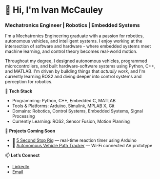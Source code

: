 # 👋 Hi, I'm Ivan McCauley  
### Mechatronics Engineer | Robotics | Embedded Systems

I'm a Mechatronics Engineering graduate with a passion for robotics, autonomous vehicles, and intelligent systems. I enjoy working at the intersection of software and hardware - where embedded systems meet machine learning, and control theory becomes real-world motion.

Throughout my degree, I designed autonomous vehicles, programmed microcontrollers, and built hardware-software systems using Python, C++, and MATLAB. I'm driven by building things that *actually work*, and I'm currently learning ROS2 and diving deeper into control systems and perception for robotics.

🔧 **Tech Stack**  
- Programming: Python, C++, Embedded C, MATLAB  
- Tools & Platforms: Arduino, Simulink, MPLAB X, Git  
- Domains: Robotics, Control Systems, Embedded Systems, Signal Processing  
- Currently Learning: ROS2, Sensor Fusion, Motion Planning

🌱 **Projects Coming Soon**  
- 📌 [5 Second Stop Rig](5-Second-Stop-Rig) — real-time reaction timer using Arduino  
- 🚗 [Autonomous Vehicle Path Tracker]() — Wi-Fi connected AV prototype

📫 **Let’s Connect**  
- [LinkedIn](https://www.linkedin.com/in/ivan-mccauley-82b17a177)  
- [Email](mailto:mccauleyivan03@gmail.com)




